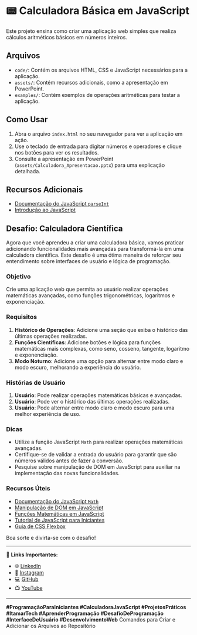 # 📟 Calculadora Básica em JavaScript

Este projeto ensina como criar uma aplicação web simples que realiza cálculos aritméticos básicos em números inteiros.

## Arquivos

- `code/`: Contém os arquivos HTML, CSS e JavaScript necessários para a aplicação.
- `assets/`: Contém recursos adicionais, como a apresentação em PowerPoint.
- `examples/`: Contém exemplos de operações aritméticas para testar a aplicação.

## Como Usar

1. Abra o arquivo `index.html` no seu navegador para ver a aplicação em ação.
2. Use o teclado de entrada para digitar números e operadores e clique nos botões para ver os resultados.
3. Consulte a apresentação em PowerPoint (`assets/Calculadora_Apresentacao.pptx`) para uma explicação detalhada.

## Recursos Adicionais

- [Documentação do JavaScript `parseInt`](https://developer.mozilla.org/pt-BR/docs/Web/JavaScript/Reference/Global_Objects/parseInt)
- [Introdução ao JavaScript](https://developer.mozilla.org/pt-BR/docs/Web/JavaScript/Guide/Introduction)

## Desafio: Calculadora Científica

Agora que você aprendeu a criar uma calculadora básica, vamos praticar adicionando funcionalidades mais avançadas para transformá-la em uma calculadora científica. Este desafio é uma ótima maneira de reforçar seu entendimento sobre interfaces de usuário e lógica de programação.

### Objetivo

Crie uma aplicação web que permita ao usuário realizar operações matemáticas avançadas, como funções trigonométricas, logaritmos e exponenciação.

### Requisitos

1. **Histórico de Operações**: Adicione uma seção que exiba o histórico das últimas operações realizadas.
2. **Funções Científicas**: Adicione botões e lógica para funções matemáticas mais complexas, como seno, cosseno, tangente, logaritmo e exponenciação.
3. **Modo Noturno**: Adicione uma opção para alternar entre modo claro e modo escuro, melhorando a experiência do usuário.

### Histórias de Usuário

1. **Usuário**: Pode realizar operações matemáticas básicas e avançadas.
2. **Usuário**: Pode ver o histórico das últimas operações realizadas.
3. **Usuário**: Pode alternar entre modo claro e modo escuro para uma melhor experiência de uso.

### Dicas

- Utilize a função JavaScript `Math` para realizar operações matemáticas avançadas.
- Certifique-se de validar a entrada do usuário para garantir que são números válidos antes de fazer a conversão.
- Pesquise sobre manipulação de DOM em JavaScript para auxiliar na implementação das novas funcionalidades.

### Recursos Úteis

- [Documentação do JavaScript `Math`](https://developer.mozilla.org/pt-BR/docs/Web/JavaScript/Reference/Global_Objects/Math)
- [Manipulação de DOM em JavaScript](https://developer.mozilla.org/pt-BR/docs/Web/API/Document_Object_Model/Introduction)
- [Funções Matemáticas em JavaScript](https://developer.mozilla.org/pt-BR/docs/Web/JavaScript/Guide/Numbers_and_dates#Mathematical_functions)
- [Tutorial de JavaScript para Iniciantes](https://www.w3schools.com/js/)
- [Guia de CSS Flexbox](https://css-tricks.com/snippets/css/a-guide-to-flexbox/)


Boa sorte e divirta-se com o desafio!

---

🔗 **Links Importantes:**

- 🌐 [LinkedIn](https://www.linkedin.com/in/itamar-junior-92965216b/)
- 📸 [Instagram](https://www.instagram.com/itamar_tech/)
- 💻 [GitHub](https://github.com/itamar-tech/aulas-de-programacao)
- 📺 [YouTube](https://www.youtube.com/@itamar-tech)

---

**#ProgramaçãoParaIniciantes #CalculadoraJavaScript #ProjetosPráticos #ItamarTech #AprenderProgramação #DesafioDeProgramação #InterfaceDeUsuário #DesenvolvimentoWeb**
Comandos para Criar e Adicionar os Arquivos ao Repositório
